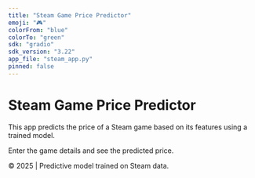 ```yaml
---
title: "Steam Game Price Predictor"
emoji: "🎮"
colorFrom: "blue"
colorTo: "green"
sdk: "gradio"
sdk_version: "3.22"
app_file: "steam_app.py"
pinned: false
---
```


# Steam Game Price Predictor

This app predicts the price of a Steam game based on its features using a trained model.

Enter the game details and see the predicted price.

© 2025 | Predictive model trained on Steam data.
